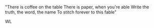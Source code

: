 "There is coffee on the table
There is paper, when you're able
Write the truth, the word, the name
To stitch forever to this fable" 

WL
